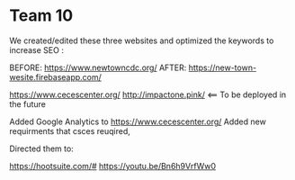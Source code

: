 # Team 10

We created/edited these three websites and optimized the keywords to increase SEO :

BEFORE: https://www.newtowncdc.org/
AFTER:  https://new-town-wesite.firebaseapp.com/

https://www.cecescenter.org/
http://impactone.pink/ <== To be deployed in the future

Added Google Analytics to https://www.cecescenter.org/
Added new requirments that csces reuqired,

Directed them to:

https://hootsuite.com/#
https://youtu.be/Bn6h9VrfWw0
